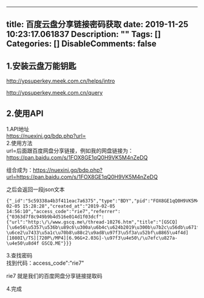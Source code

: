 
---
title: 百度云盘分享链接密码获取
date: 2019-11-25 10:23:17.061837
Description: ""
Tags: []
Categories: []
DisableComments: false
---
## 1.安装云盘万能钥匙

<http://ypsuperkey.meek.com.cn/helps/intro>  

<http://ypsuperkey.meek.com.cn/query>  

## 2.使用API

1.API地址  
https://nuexini.gq/bdp.php?url=  
2.使用方法  
url=后面跟百度网盘分享链接，例如我的网盘链接为：https://pan.baidu.com/s/1FOX8GE1qQ0H9VK5M4nZeDQ  
  
组合成为：https://nuexini.gq/bdp.php?url=https://pan.baidu.com/s/1FOX8GE1qQ0H9VK5M4nZeDQ  
  
之后会返回一段json文本  

    
    
    {"_id":"5c59338a4b3f411eac7a6375","type":"BDY","pid":"FOX8GE1qQ0H9VK5M4nZeDQ","invalid_count":0,"state":"VALID","updated_at":"2019-02-05 15:28:28","created_at":"2019-02-05 14:56:10","access_code":"rie7","referrer":{"0363d7f8c949b9b4d516e014d1f03dcf":{"url":"http:\/\/www.gscq.me\/thread-10276.htm","title":"[GSCQ][\u6e56\u5357\u536b\u89c6\u300a\u6b4c\u624b2019\u300b\u7b2c\u56db\u671f\uff1a\u9f50\u8c6b\u6d12\u6cea\u5531\u300a\u4eca\u4e16\u300b\u5fc6\u4e09\u6bdb \u6ce2\u7433\u5a1c\u70b8\u88c2\u9ad8\u97f3\u5f3a\u52bf\u8865\u4f4d][1080I\/TS][720P\/MP4][6.96G+2.03G]-\u97f3\u4e50\/\u7efc\u827a-\u4e50\u8d4f GSCQ.ME"}}}

  

3.查找密码  
找到代码：access_code":"rie7"  
  
rie7 就是我们的百度网盘分享链接提取码  
  
4.完成  


